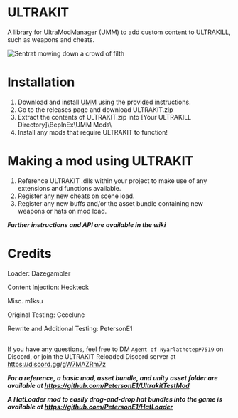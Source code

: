 # ULTRAKIT
 A library for UltraModManager (UMM) to add custom content to ULTRAKILL, such as weapons and cheats.

![Sentrat mowing down a crowd of filth](https://media.giphy.com/media/bdYGX0uuREyc1DUwpv/giphy.gif)

# Installation
1. Download and install [UMM](https://github.com/Temperz87/ultra-mod-manager) using the provided instructions.
2. Go to the releases page and download ULTRAKIT.zip
3. Extract the contents of ULTRAKIT.zip into [Your ULTRAKILL Directory]\BepInEx\UMM Mods\
4. Install any mods that require ULTRAKIT to function!

# Making a mod using ULTRAKIT
1. Reference ULTRAKIT .dlls within your project to make use of any extensions and functions available.
2. Register any new cheats on scene load.
3. Register any new buffs and/or the asset bundle containing new weapons or hats on mod load.

***Further instructions and API are available in the wiki***

# Credits
Loader: Dazegambler

Content Injection: Heckteck

Misc. m1ksu

Original Testing: Cecelune

Rewrite and Additional Testing: PetersonE1

##

If you have any questions, feel free to DM `Agent of Nyarlathotep#7519` on Discord, or join the ULTRAKIT Reloaded Discord server at https://discord.gg/gW7MAZRm7z

***For a reference, a basic mod, asset bundle, and unity asset folder are available at https://github.com/PetersonE1/UltrakitTestMod***

***A HatLoader mod to easily drag-and-drop hat bundles into the game is available at https://github.com/PetersonE1/HatLoader***

